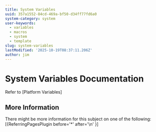 ```yaml
---
title: System Variables
uuid: 357a1552-84cd-469a-bf50-d34ff77fd6a0
system-category: system
user-keywords:
  - variables
  - macros
  - system
  - template
slug: system-variables
lastModified: '2025-10-19T08:37:11.206Z'
author: jim
---
```

# System Variables Documentation

Refer to [Platform Variables]


## More Information
There might be more information for this subject on one of the following:
[{ReferringPagesPlugin before='*' after='\n' }]
